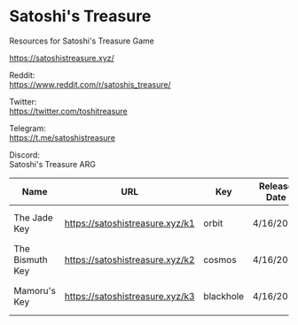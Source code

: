 # Satoshi's Treasure
Resources for Satoshi's Treasure Game

https://satoshistreasure.xyz/

Reddit:  
https://www.reddit.com/r/satoshis_treasure/

Twitter:  
https://twitter.com/toshitreasure

Telegram:  
https://t.me/satoshistreasure

Discord:  
Satoshi's Treasure ARG

|Name|URL|Key|Release Date|Decryption Method|
|---|---|---|---|---|
|The Jade Key|https://satoshistreasure.xyz/k1 | orbit | 4/16/2019 |Offline QR, [Dictionary Search](https://gist.github.com/johncantrell97/bbab69bbde03d22eb8323fd94cd46db0)|
|The Bismuth Key|https://satoshistreasure.xyz/k2 | cosmos |4/16/2019|Offline QR, Dictionary Search|
|Mamoru's Key|https://satoshistreasure.xyz/k3 | blackhole |4/16/2019|Offline QR, Dictionary Search|
